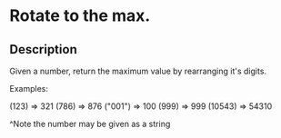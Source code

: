 # Rotate to the max.

## Description

Given a number, return the maximum value by rearranging it's digits.

Examples:

(123) => 321 (786) => 876 ("001") => 100 (999) => 999 (10543) => 54310

^Note the number may be given as a string